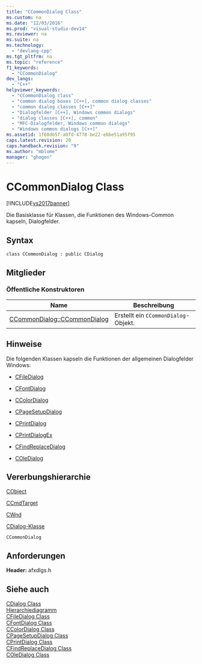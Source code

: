 ```yaml
---
title: "CCommonDialog Class"
ms.custom: na
ms.date: "12/03/2016"
ms.prod: "visual-studio-dev14"
ms.reviewer: na
ms.suite: na
ms.technology: 
  - "devlang-cpp"
ms.tgt_pltfrm: na
ms.topic: "reference"
f1_keywords: 
  - "CCommonDialog"
dev_langs: 
  - "C++"
helpviewer_keywords: 
  - "CCommonDialog class"
  - "common dialog boxes [C++], common dialog classes"
  - "common dialog classes [C++]"
  - "Dialogfelder [C++], Windows common dialogs"
  - "dialog classes [C++], common"
  - "MFC-Dialogfelder, Windows common dialogs"
  - "Windows common dialogs [C++]"
ms.assetid: 1f68d65f-a0fd-4778-be22-ebbe51a95f95
caps.latest.revision: 20
caps.handback.revision: "9"
ms.author: "mblome"
manager: "ghogen"
---
```

# CCommonDialog Class
[!INCLUDE[vs2017banner](../../assembler/inline/includes/vs2017banner.md)]

Die Basisklasse für Klassen, die Funktionen des Windows\-Common kapseln, Dialogfelder.  
  
## Syntax  
  
```  
class CCommonDialog : public CDialog  
```  
  
## Mitglieder  
  
### Öffentliche Konstruktoren  
  
|Name|Beschreibung|  
|----------|------------------|  
|[CCommonDialog::CCommonDialog](../Topic/CCommonDialog::CCommonDialog.md)|Erstellt ein `CCommonDialog`\-Objekt.|  
  
## Hinweise  
 Die folgenden Klassen kapseln die Funktionen der allgemeinen Dialogfelder Windows:  
  
-   [CFileDialog](../../mfc/reference/cfiledialog-class.md)  
  
-   [CFontDialog](../../mfc/reference/cfontdialog-class.md)  
  
-   [CColorDialog](../../mfc/reference/ccolordialog-class.md)  
  
-   [CPageSetupDialog](../../mfc/reference/cpagesetupdialog-class.md)  
  
-   [CPrintDialog](../../mfc/reference/cprintdialog-class.md)  
  
-   [CPrintDialogEx](../../mfc/reference/cprintdialogex-class.md)  
  
-   [CFindReplaceDialog](../../mfc/reference/cfindreplacedialog-class.md)  
  
-   [COleDialog](../../mfc/reference/coledialog-class.md)  
  
## Vererbungshierarchie  
 [CObject](../../mfc/reference/cobject-class.md)  
  
 [CCmdTarget](../../mfc/reference/ccmdtarget-class.md)  
  
 [CWnd](../../mfc/reference/cwnd-class.md)  
  
 [CDialog\-Klasse](../../mfc/reference/cdialog-class.md)  
  
 `CCommonDialog`  
  
## Anforderungen  
 **Header:** afxdlgs.h  
  
## Siehe auch  
 [CDialog Class](../../mfc/reference/cdialog-class.md)   
 [Hierarchiediagramm](../../mfc/hierarchy-chart.md)   
 [CFileDialog Class](../../mfc/reference/cfiledialog-class.md)   
 [CFontDialog Class](../../mfc/reference/cfontdialog-class.md)   
 [CColorDialog Class](../../mfc/reference/ccolordialog-class.md)   
 [CPageSetupDialog Class](../../mfc/reference/cpagesetupdialog-class.md)   
 [CPrintDialog Class](../../mfc/reference/cprintdialog-class.md)   
 [CFindReplaceDialog Class](../../mfc/reference/cfindreplacedialog-class.md)   
 [COleDialog Class](../../mfc/reference/coledialog-class.md)